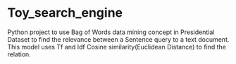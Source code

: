 # Toy_search_engine
Python project to use Bag of Words data mining concept in Presidential Dataset to find the relevance between a Sentence query to a text document. This model uses Tf and Idf Cosine similarity(Euclidean Distance) to find the relation.
